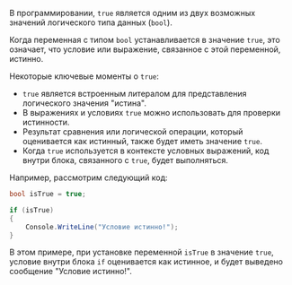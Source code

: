  В программировании, `true` является одним из двух возможных значений 
 логического типа данных (`bool`). 

Когда переменная с типом `bool` устанавливается в значение `true`, 
это означает, что условие или выражение, связанное с этой переменной, истинно.

Некоторые ключевые моменты о `true`:
- `true` является встроенным литералом для представления логического значения "истина".
- В выражениях и условиях `true` можно использовать для проверки истинности.
- Результат сравнения или логической операции, который оценивается как истинный, также будет иметь значение `true`.
- Когда `true` используется в контексте условных выражений, код внутри блока, связанного с `true`, будет выполняться.

Например, рассмотрим следующий код:
```csharp
bool isTrue = true;

if (isTrue)
{
    Console.WriteLine("Условие истинно!");
}
```

В этом примере, при установке переменной `isTrue` в значение `true`, условие внутри блока `if` оценивается как истинное, и будет выведено сообщение "Условие истинно!".
